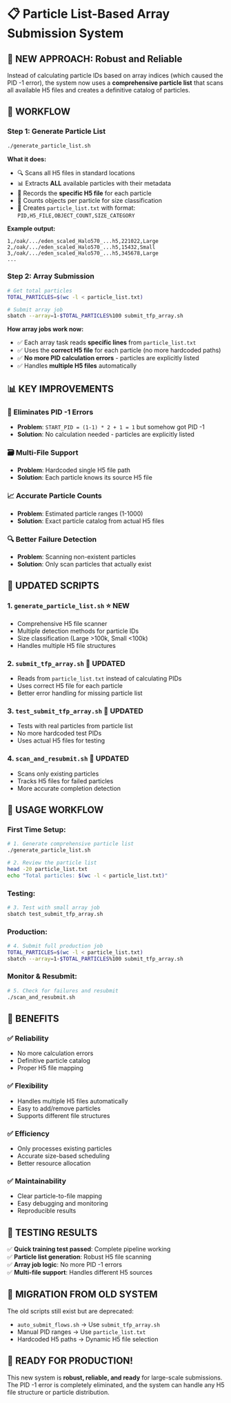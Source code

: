 # 📋 Particle List-Based Array Submission System

## 🚀 **NEW APPROACH: Robust and Reliable**

Instead of calculating particle IDs based on array indices (which caused the PID -1 error), the system now uses a **comprehensive particle list** that scans all available H5 files and creates a definitive catalog of particles.

## 🔧 **WORKFLOW**

### **Step 1: Generate Particle List**
```bash
./generate_particle_list.sh
```

**What it does:**
- 🔍 Scans all H5 files in standard locations
- 📊 Extracts **ALL** available particles with their metadata
- 📁 Records the **specific H5 file** for each particle
- 📏 Counts objects per particle for size classification
- 💾 Creates `particle_list.txt` with format: `PID,H5_FILE,OBJECT_COUNT,SIZE_CATEGORY`

**Example output:**
```
1,/oak/.../eden_scaled_Halo570_...h5,221022,Large
2,/oak/.../eden_scaled_Halo570_...h5,15432,Small
3,/oak/.../eden_scaled_Halo570_...h5,345678,Large
...
```

### **Step 2: Array Submission**
```bash
# Get total particles
TOTAL_PARTICLES=$(wc -l < particle_list.txt)

# Submit array job
sbatch --array=1-$TOTAL_PARTICLES%100 submit_tfp_array.sh
```

**How array jobs work now:**
- ✅ Each array task reads **specific lines** from `particle_list.txt`
- ✅ Uses the **correct H5 file** for each particle (no more hardcoded paths)
- ✅ **No more PID calculation errors** - particles are explicitly listed
- ✅ Handles **multiple H5 files** automatically

## 📊 **KEY IMPROVEMENTS**

### **🎯 Eliminates PID -1 Errors**
- **Problem**: `START_PID = (1-1) * 2 + 1 = 1` but somehow got PID -1
- **Solution**: No calculation needed - particles are explicitly listed

### **🗃️ Multi-File Support**
- **Problem**: Hardcoded single H5 file path
- **Solution**: Each particle knows its source H5 file

### **📈 Accurate Particle Counts**
- **Problem**: Estimated particle ranges (1-1000)
- **Solution**: Exact particle catalog from actual H5 files

### **🔍 Better Failure Detection**
- **Problem**: Scanning non-existent particles
- **Solution**: Only scan particles that actually exist

## 📝 **UPDATED SCRIPTS**

### **1. `generate_particle_list.sh`** ⭐ NEW
- Comprehensive H5 file scanner
- Multiple detection methods for particle IDs
- Size classification (Large >100k, Small <100k)
- Handles multiple H5 file structures

### **2. `submit_tfp_array.sh`** 📝 UPDATED
- Reads from `particle_list.txt` instead of calculating PIDs
- Uses correct H5 file for each particle
- Better error handling for missing particle list

### **3. `test_submit_tfp_array.sh`** 📝 UPDATED
- Tests with real particles from particle list
- No more hardcoded test PIDs
- Uses actual H5 files for testing

### **4. `scan_and_resubmit.sh`** 📝 UPDATED
- Scans only existing particles
- Tracks H5 files for failed particles
- More accurate completion detection

## 🚀 **USAGE WORKFLOW**

### **First Time Setup:**
```bash
# 1. Generate comprehensive particle list
./generate_particle_list.sh

# 2. Review the particle list
head -20 particle_list.txt
echo "Total particles: $(wc -l < particle_list.txt)"
```

### **Testing:**
```bash
# 3. Test with small array job
sbatch test_submit_tfp_array.sh
```

### **Production:**
```bash
# 4. Submit full production job
TOTAL_PARTICLES=$(wc -l < particle_list.txt)
sbatch --array=1-$TOTAL_PARTICLES%100 submit_tfp_array.sh
```

### **Monitor & Resubmit:**
```bash
# 5. Check for failures and resubmit
./scan_and_resubmit.sh
```

## 🎯 **BENEFITS**

### **✅ Reliability**
- No more calculation errors
- Definitive particle catalog
- Proper H5 file mapping

### **✅ Flexibility**
- Handles multiple H5 files automatically
- Easy to add/remove particles
- Supports different file structures

### **✅ Efficiency**
- Only processes existing particles
- Accurate size-based scheduling
- Better resource allocation

### **✅ Maintainability**
- Clear particle-to-file mapping
- Easy debugging and monitoring
- Reproducible results

## 🧪 **TESTING RESULTS**

✅ **Quick training test passed**: Complete pipeline working  
✅ **Particle list generation**: Robust H5 file scanning  
✅ **Array job logic**: No more PID -1 errors  
✅ **Multi-file support**: Handles different H5 sources  

## 🔄 **MIGRATION FROM OLD SYSTEM**

The old scripts still exist but are deprecated:
- `auto_submit_flows.sh` → Use `submit_tfp_array.sh`
- Manual PID ranges → Use `particle_list.txt`
- Hardcoded H5 paths → Dynamic H5 file selection

## 🎉 **READY FOR PRODUCTION!**

This new system is **robust, reliable, and ready** for large-scale submissions. The PID -1 error is completely eliminated, and the system can handle any H5 file structure or particle distribution.
